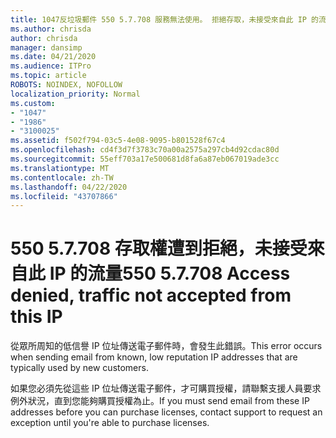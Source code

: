 ```yaml
---
title: 1047反垃圾郵件 550 5.7.708 服務無法使用。 拒絕存取，未接受來自此 IP 的流量
ms.author: chrisda
author: chrisda
manager: dansimp
ms.date: 04/21/2020
ms.audience: ITPro
ms.topic: article
ROBOTS: NOINDEX, NOFOLLOW
localization_priority: Normal
ms.custom:
- "1047"
- "1986"
- "3100025"
ms.assetid: f502f794-03c5-4e08-9095-b801528f67c4
ms.openlocfilehash: cd4f3d7f3783c70a00a2575a297cb4d92cdac80d
ms.sourcegitcommit: 55eff703a17e500681d8fa6a87eb067019ade3cc
ms.translationtype: MT
ms.contentlocale: zh-TW
ms.lasthandoff: 04/22/2020
ms.locfileid: "43707866"
---
```

# <a name="550-57708-access-denied-traffic-not-accepted-from-this-ip"></a><span data-ttu-id="23de7-103">550 5.7.708 存取權遭到拒絕，未接受來自此 IP 的流量</span><span class="sxs-lookup"><span data-stu-id="23de7-103">550 5.7.708 Access denied, traffic not accepted from this IP</span></span>

<span data-ttu-id="23de7-104">從眾所周知的低信譽 IP 位址傳送電子郵件時，會發生此錯誤。</span><span class="sxs-lookup"><span data-stu-id="23de7-104">This error occurs when sending email from known, low reputation IP addresses that are typically used by new customers.</span></span>

<span data-ttu-id="23de7-105">如果您必須先從這些 IP 位址傳送電子郵件，才可購買授權，請聯繫支援人員要求例外狀況，直到您能夠購買授權為止。</span><span class="sxs-lookup"><span data-stu-id="23de7-105">If you must send email from these IP addresses before you can purchase licenses, contact support to request an exception until you're able to purchase licenses.</span></span>
